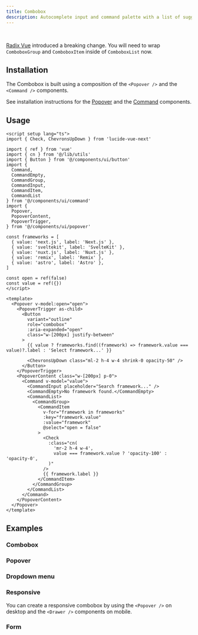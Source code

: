 ```yaml
---
title: Combobox
description: Autocomplete input and command palette with a list of suggestions.
---
```


<ComponentPreview name="ComboboxDemo" />

<br>
<Callout title="Note" class="bg-destructive">

[Radix Vue](https://github.com/radix-vue/radix-vue/releases/tag/v1.2.0) introduced a breaking change. You will need to wrap `ComboboxGroup` and `ComboboxItem` inside of `ComboboxList` now.

</Callout>

## Installation

The Combobox is built using a composition of the `<Popover />` and the `<Command />` components.

See installation instructions for the [Popover](/docs/components/popover#installation) and the [Command](/docs/components/command#installation) components.

## Usage

```vue
<script setup lang="ts">
import { Check, ChevronsUpDown } from 'lucide-vue-next'

import { ref } from 'vue'
import { cn } from '@/lib/utils'
import { Button } from '@/components/ui/button'
import {
  Command,
  CommandEmpty,
  CommandGroup,
  CommandInput,
  CommandItem,
  CommandList
} from '@/components/ui/command'
import {
  Popover,
  PopoverContent,
  PopoverTrigger,
} from '@/components/ui/popover'

const frameworks = [
  { value: 'next.js', label: 'Next.js' },
  { value: 'sveltekit', label: 'SvelteKit' },
  { value: 'nuxt.js', label: 'Nuxt.js' },
  { value: 'remix', label: 'Remix' },
  { value: 'astro', label: 'Astro' },
]

const open = ref(false)
const value = ref({})
</script>

<template>
  <Popover v-model:open="open">
    <PopoverTrigger as-child>
      <Button
        variant="outline"
        role="combobox"
        :aria-expanded="open"
        class="w-[200px] justify-between"
      >
        {{ value ? frameworks.find((framework) => framework.value === value)?.label : 'Select framework...' }}

        <ChevronsUpDown class="ml-2 h-4 w-4 shrink-0 opacity-50" />
      </Button>
    </PopoverTrigger>
    <PopoverContent class="w-[200px] p-0">
      <Command v-model="value">
        <CommandInput placeholder="Search framework..." />
        <CommandEmpty>No framework found.</CommandEmpty>
        <CommandList>
          <CommandGroup>
            <CommandItem
              v-for="framework in frameworks"
              :key="framework.value"
              :value="framework"
              @select="open = false"
            >
              <Check
                :class="cn(
                  'mr-2 h-4 w-4',
                  value === framework.value ? 'opacity-100' : 'opacity-0',
                )"
              />
              {{ framework.label }}
            </CommandItem>
          </CommandGroup>
        </CommandList>
      </Command>
    </PopoverContent>
  </Popover>
</template>
```

## Examples

### Combobox

<ComponentPreview name="ComboboxDemo" />

### Popover

<ComponentPreview name="ComboboxPopover" />

### Dropdown menu

<ComponentPreview name="ComboboxDropdownMenu" />

### Responsive

You can create a responsive combobox by using the `<Popover />` on desktop and the `<Drawer />` components on mobile.

<ComponentPreview name="ComboboxResponsive" />

### Form

<ComponentPreview name="ComboboxForm" />

